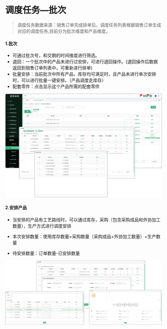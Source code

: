 # 调度任务—批次

> 调度任务数据来源：销售订单完成排单后，调度任务列表根据销售订单生成对应的调度任务,目前分为批次维度和产品维度。

#### 1.批次
* 可通过批次号，和交期的时间维度进行筛选。
* 退回：一个批次中的产品未进行过安排，可进行退回操作。(退回操作后数据返回到销售订单列表中，可重新进行排单)
* 批量安排：当前批次中所有产品，库存均可满足时，且产品未进行单次安排时，可以进行批量一键安排。（产品调度走库存）
* 配套零件：点击显示这个产品所需的配套零件

![如图所示](../../file/dwrw-pc1.png)


#### 2.安排产品

* 当安排的产品有工艺路线时，可以通过库存，采购（包含采购成品和外协加工数量），生产方式进行调度安排

* 本次安排数量：使用库存数量+采购数量（采购成品+外协加工数量）+生产数量

* 待安排数量：订单数量-已安排数量

![如图所示](../../file/dwrw-pc2.png)
